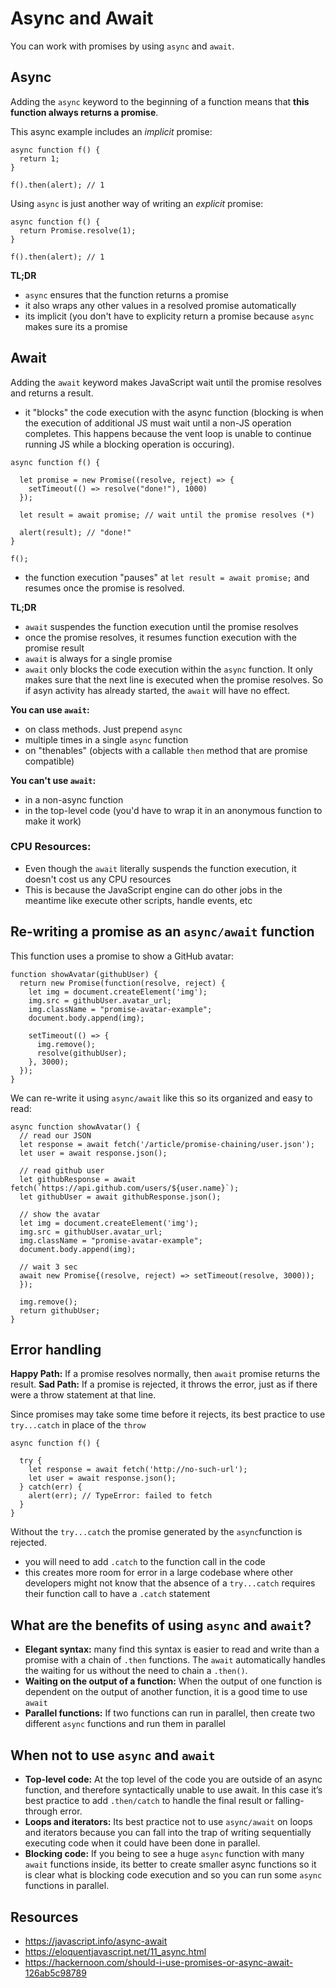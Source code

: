 # Async and Await

You can work with promises by using `async` and `await`.

## Async

Adding the `async` keyword to the beginning of a function means that **this function always returns a promise**.

This async example includes an _implicit_ promise:
``` 
async function f() {
  return 1;
}

f().then(alert); // 1
```

Using `async` is just another way of writing an _explicit_ promise: 

```
async function f() {
  return Promise.resolve(1);
}

f().then(alert); // 1
```

**TL;DR**
- `async` ensures that the function returns a promise
- it also wraps any other values in a resolved promise automatically
- its implicit (you don't have to explicity return a promise because `async` makes sure its a promise

## Await

Adding the `await` keyword makes JavaScript wait until the promise resolves and returns a result. 
- it "blocks" the code execution with the async function (blocking is when the execution of additional JS must wait until a non-JS operation completes. This happens because the vent loop is unable to continue running JS while a blocking operation is occuring).

```
async function f() {

  let promise = new Promise((resolve, reject) => {
    setTimeout(() => resolve("done!"), 1000)
  });

  let result = await promise; // wait until the promise resolves (*)

  alert(result); // "done!"
}

f();
```

- the function execution "pauses" at `let result = await promise;` and resumes once the promise is resolved.

**TL;DR**
- `await` suspendes the function execution until the promise resolves 
-  once the promise resolves, it resumes function execution with the promise result
-  `await` is always for a single promise
-  `await` only blocks the code execution within the `async` function. It only makes sure that the next line is executed when the promise resolves. So if asyn activity has already started, the `await` will have no effect.

**You can use `await`:**
- on class methods. Just prepend `async`
- multiple times in a single `async` function
- on "thenables" (objects with a callable `then` method that are promise compatible)

**You can't use `await`:**
- in a non-async function
- in the top-level code (you'd have to wrap it in an anonymous function to make it work)

### CPU Resources:
- Even though the `await` literally suspends the function execution, it doesn't cost us any CPU resources
- This is because the JavaScript engine can do other jobs in the meantime like execute other scripts, handle events, etc

## Re-writing a promise as an `async/await` function 

This function uses a promise to show a GitHub avatar: 
```
function showAvatar(githubUser) {
  return new Promise(function(resolve, reject) {
    let img = document.createElement('img');
    img.src = githubUser.avatar_url;
    img.className = "promise-avatar-example";
    document.body.append(img);

    setTimeout(() => {
      img.remove();
      resolve(githubUser);
    }, 3000);
  });
}
```

We can re-write it using `async/await` like this so its organized and easy to read: 
```
async function showAvatar() {
  // read our JSON
  let response = await fetch('/article/promise-chaining/user.json');
  let user = await response.json();

  // read github user
  let githubResponse = await fetch(`https://api.github.com/users/${user.name}`);
  let githubUser = await githubResponse.json();
  
  // show the avatar
  let img = document.createElement('img');
  img.src = githubUser.avatar_url;
  img.className = "promise-avatar-example";
  document.body.append(img);
  
  // wait 3 sec
  await new Promise{(resolve, reject) => setTimeout(resolve, 3000));
  });

  img.remove();
  return githubUser;
}
```

## Error handling
**Happy Path:** If a promise resolves normally, then `await` promise returns the result. 
**Sad Path:** If a promise is rejected, it throws the error, just as if there were a throw statement at that line.

Since promises may take some time before it rejects, its best practice to use `try...catch` in place of the `throw`
```
async function f() {

  try {
    let response = await fetch('http://no-such-url');
    let user = await response.json();
  } catch(err) {
    alert(err); // TypeError: failed to fetch
  }
}
```

Without the `try...catch` the promise generated by the `async`function is rejected.
- you will need to add `.catch` to the function call in the code
- this creates more room for error in a large codebase where other developers might not know that the absence of a `try...catch` requires their function call to have a `.catch` statement

## What are the benefits of using `async` and `await`?

- **Elegant syntax:** many find this syntax is easier to read and write than a promise with a chain of `.then` functions. The `await` automatically handles the waiting for us without the need to chain a `.then()`. 
- **Waiting on the output of a function:** When the output of one function is dependent on the output of another function, it is a good time to use `await`
- **Parallel functions:** If two functions can run in parallel, then create two different `async` functions and run them in parallel

## When not to use `async` and `await`

- **Top-level code:** At the top level of the code you are outside of an async function, and therefore syntactically unable to use await. In this case it’s best practice to add `.then/catch` to handle the final result or falling-through error.
- **Loops and iterators:** Its best practice not to use `async/await` on loops and iterators because you can fall into the trap of writing sequentially executing code when it could have been done in parallel.
- **Blocking code:** If you being to see a huge `async` function with many `await` functions inside, its better to create smaller async functions so it is clear what is blocking code execution and so you can run some `async` functions in parallel.


## Resources
- https://javascript.info/async-await
- https://eloquentjavascript.net/11_async.html
- https://hackernoon.com/should-i-use-promises-or-async-await-126ab5c98789 
